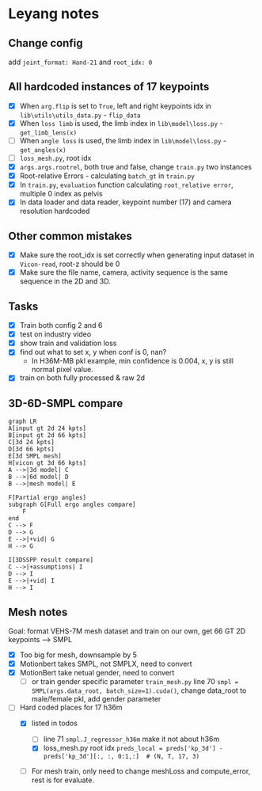 # Leyang notes

## Change config
add `joint_format: Hand-21` and `root_idx: 0`
## All hardcoded instances of 17 keypoints
- [x] When `arg.flip` is set to `True`, left and right keypoints idx in `lib\utils\utils_data.py` - `flip_data`
- [x] When `loss limb` is used, the limb index in `lib\model\loss.py` - `get_limb_lens(x)`
- [ ] When `angle loss` is used, the limb index in `lib\model\loss.py` - `get_angles(x)`
- [ ] `loss_mesh.py`, root idx
- [x] `args.args.rootrel`, both true and false, change `train.py` two instances
- [x] Root-relative Errors - calculating `batch_gt` in `train.py`
- [x] In `train.py`, `evaluation` function calculating `root_relative error`, multiple 0 index as pelvis
- [x] In data loader and data reader, keypoint number (17) and camera resolution hardcoded

## Other common mistakes
- [x] Make sure the root_idx is set correctly when generating input dataset in `Vicon-read`, root-z should be 0
- [x] Make sure the file name, camera, activity sequence is the same sequence in the 2D and 3D. 

## Tasks
- [x] Train both config 2 and 6
- [x] test on industry video
- [x] show train and validation loss
- [x] find out what to set x, y when conf is 0, nan?
  - In H36M-MB pkl example, min confidence is 0.004, x, y is still normal pixel value. 
- [x] train on both fully processed & raw 2d

## 3D-6D-SMPL compare

```mermaid
graph LR
A[input gt 2d 24 kpts]
B[input gt 2d 66 kpts]
C[3d 24 kpts]
D[3d 66 kpts]
E[3d SMPL mesh]
H[vicon gt 3d 66 kpts]
A -->|3d model| C
B -->|6d model| D
B -->|mesh model| E

F[Partial ergo angles]
subgraph G[Full ergo angles compare]
    F
end
C --> F
D --> G
E -->|+vid| G
H --> G

I[3DSSPP result compare]
C -->|+assumptions| I
D --> I
E -->|+vid| I
H --> I
```


## Mesh notes
Goal: format VEHS-7M mesh dataset and train on our own, get 66 GT 2D keypoints --> SMPL
- [x] Too big for mesh, downsample by 5
- [x] Motionbert takes SMPL, not SMPLX, need to convert
- [x] MotionBert take netual gender, need to convert
  - [ ] or train gender specific parameter `train_mesh.py` line 70 `smpl = SMPL(args.data_root, batch_size=1).cuda()`, change data_root to male/female pkl, add gender parameter
- [ ] Hard coded places for 17 h36m
  - [x] listed in todos
    - [ ] line 71 `smpl.J_regressor_h36m` make it not about h36m
    - [x] loss_mesh.py root idx `preds_local = preds['kp_3d'] - preds['kp_3d'][:, :, 0:1,:]  # (N, T, 17, 3)` 
  - [ ] For mesh train, only need to change meshLoss and compute_error, rest is for evaluate.





